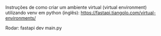 Instruções de como criar um ambiente virtual (virtual environment) utilizando venv em python (inglês): https://fastapi.tiangolo.com/virtual-environments/

Rodar:
fastapi dev main.py